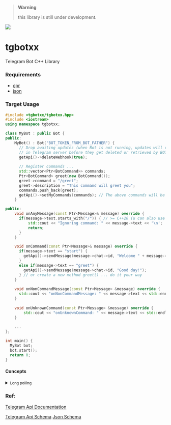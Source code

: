 > **Warning**
>
> this library is still under development.
>
 ![](https://geps.dev/progress/25) 


# tgbotxx
Telegram Bot C++ Library



### Requirements
- [cpr](https://github.com/libcpr/cpr)
- [json](https://github.com/nlohmann/json)

### Target Usage
```cpp
#include <tgbotxx/tgbotxx.hpp>
#include <iostream>
using namespace tgbotxx;

class MyBot : public Bot {
public:
    MyBot() : Bot("BOT_TOKEN_FROM_BOT_FATHER") {
      // Drop awaiting updates (when Bot is not running, updates will remain 24 hours 
      // in Telegram server before they get deleted or retrieved by BOT)
      getApi()->deleteWebhook(true);
      
      // Register commands ...
      std::vector<Ptr<BotCommand>> commands;
      Ptr<BotCommand> greet(new BotCommand());
      greet->command = "/greet";
      greet->description = "This command will greet you";
      commands.push_back(greet);
      getApi()->setMyCommands(commands); // The above commands will be shown in the bot chat menu (bottom left)
    }

public:
    void onAnyMessage(const Ptr<Message>& message) override {
      if(message->text.starts_with("/")) { // >= C++20 (u can also use StringUtils::startsWith())
          std::cout << "Ignoring command: " << message->text << '\n';
          return;
      }
    }

    void onCommand(const Ptr<Message>& message) override {
      if(message->text == "start") {
        getApi()->sendMessage(message->chat->id, "Welcome " + message->from->firstName + "!");
      }
      else if(message->text == "greet") {
        getApi()->sendMessage(message->chat->id, "Good day!");
      } // or create a new method greet() ... do it your way 
    }
    
    void onNonCommandMessage(const Ptr<Message> &message) override {
      std::cout << "onNonCommandMessage: " << message->text << std::endl;
    }
    
    void onUnknownCommand(const Ptr<Message> &message) override {
        std::cout << "onUnknownCommand: " << message->text << std::endl;
    }
    
    ...
};

int main() {
  MyBot bot;
  bot.start();
  return 0;
}
```


#### Concepts
<details>
  <summary><small>Long polling</small></summary>
(Long polling)[https://en.wikipedia.org/wiki/Push_technology#Long_polling] is itself not a true push; long polling is a variation of the traditional polling technique, but it allows emulating a push mechanism under circumstances where a real push is not possible, such as sites with security policies that require rejection of incoming HTTP requests.

With long polling, the client requests information from the server exactly as in normal polling, but with the expectation the server may not respond immediately. If the server has no new information for the client when the poll is received, instead of sending an empty response, the server holds the request open and waits for response information to become available. Once it does have new information, the server immediately sends an HTTP response to the client, completing the open HTTP request. Upon receipt of the server response, the client often immediately issues another server request. In this way the usual response latency (the time between when the information first becomes available at the next client request) otherwise associated with polling clients is eliminated.[15]

For example, BOSH is a popular, long-lived HTTP technique used as a long-polling alternative to a continuous TCP connection when such a connection is difficult or impossible to employ directly (e.g., in a web browser);[16] it is also an underlying technology in the XMPP, which Apple uses for its iCloud push support.
</details>



### Ref:
[Telegram Api Documentation](https://core.telegram.org/bots/api)

[Telegram Api Schema](https://core.telegram.org/schema) [Json Schema](https://core.telegram.org/schema/json)